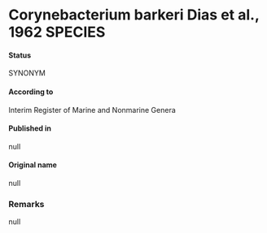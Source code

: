 # Corynebacterium barkeri Dias et al., 1962 SPECIES

#### Status
SYNONYM

#### According to
Interim Register of Marine and Nonmarine Genera

#### Published in
null

#### Original name
null

### Remarks
null
